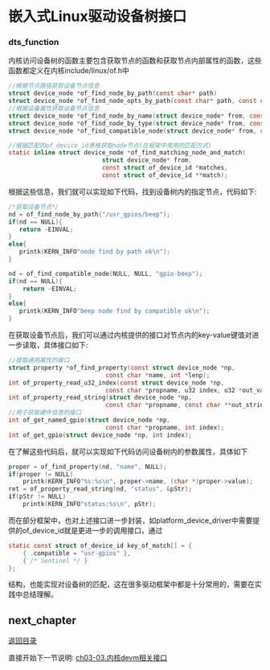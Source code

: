 # 嵌入式Linux驱动设备树接口

### dts_function

内核访问设备树的函数主要包含获取节点的函数和获取节点内部属性的函数，这些函数都定义在内核include/linux/of.h中

```c
//根据节点路径获取设备节点信息
struct device_node *of_find_node_by_path(const char* path)
struct device_node *of_find_node_opts_by_path(const char* path, const char **opts)
//根据设备属性获取设备节点信息
struct device_node *of_find_node_by_name(struct device_node* from, const char* name)
struct device_node *of_find_node_by_type(struct device_node* from, const char* type)
struct device_node *of_find_compatible_node(struct device_node* from, const char *type, const char* compat)

//根据匹配的of_device_id表格获取node节点(在框架中常用的匹配方式)
static inline struct device_node *of_find_matching_node_and_match(
                          struct device_node* from,
                          const struct of_device_id *matches,
                          const struct of_device_id **match);
```

根据这些信息，我们就可以实现如下代码，找到设备树内的指定节点，代码如下:

```c
/*获取设备节点*/
nd = of_find_node_by_path("/usr_gpios/beep");
if(nd == NULL){
   return -EINVAL;
}
else{
   printk(KERN_INFO"node find by path ok\n");
}

nd = of_find_compatible_node(NULL, NULL, "gpio-beep");
if(nd == NULL){
    return -EINVAL;
}
else{
   printk(KERN_INFO"beep node find by compatible ok\n");
}
```

在获取设备节点后，我们可以通过内核提供的接口对节点内的key-value键值对进一步读取，具体接口如下:

```c
//提取通用属性的接口
struct property *of_find_property(const struct device_node *np,
                           const char *name, int *lenp);
int of_property_read_u32_index(const struct device_node *np, 
                           const char *propname, u32 index, u32 *out_value);
int of_property_read_string(struct device_node *np, 
                           const char *propname, const char **out_string);
//用于获取硬件信息的接口
int of_get_named_gpio(struct device_node *np,
                           const char *propname, int index);
int of_get_gpio(struct device_node *np, int index);
```

在了解这些代码后，就可以实现如下代码访问设备树内的参数属性，具体如下

```c
proper = of_find_property(nd, "name", NULL);
if(proper != NULL)
    printk(KERN_INFO"%s:%s\n", proper->name, (char *)proper->value);
ret = of_property_read_string(nd, "status", &pStr);
if(pStr != NULL)
    printk(KERN_INFO"status:%s\n", pStr);
```

而在部分框架中，也对上述接口进一步封装，如platform_device_driver中需要提供的of_device_id就是更进一步的调用接口，通过

```c
static const struct of_device_id key_of_match[] = {
    { .compatible = "usr-gpios" },
    { /* Sentinel */ }
};
```

结构，也能实现对设备树的匹配，这在很多驱动框架中都是十分常用的，需要在实践中总结理解。

## next_chapter

[返回目录](./SUMMARY.md)

直接开始下一节说明: [ch03-03.内核devm相关接口](./ch03-03.kernel_devm_api.md)

